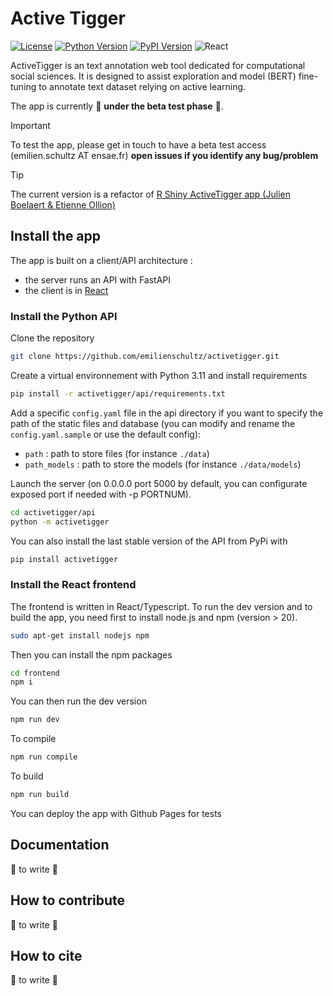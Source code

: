 # Active Tigger

[![License](https://img.shields.io/badge/license-MIT-blue.svg)](https://github.com/emilienschultz/pyactivetigger/blob/main/LICENSE)
[![Python Version](https://img.shields.io/badge/python-3.11-blue)](https://www.python.org/downloads/)
[![PyPI Version](https://img.shields.io/pypi/v/activetigger)](https://pypi.org/project/activetigger/)
![React](https://img.shields.io/badge/React-18.0.0-blue)

ActiveTigger is an text annotation web tool dedicated for computational social sciences. It is designed to assist exploration and model (BERT) fine-tuning to annotate text dataset relying on active learning.

The app is currently 🚧 **under the beta test phase** 🚧.

> [!IMPORTANT]  
> To test the app, please get in touch to have a beta test access (emilien.schultz AT ensae.fr)
> **open issues if you identify any bug/problem**

> [!TIP]
> The current version is a refactor of [R Shiny ActiveTigger app (Julien Boelaert & Etienne Ollion)](https://gitlab.univ-lille.fr/julien.boelaert/activetigger)

## Install the app

The app is built on a client/API architecture :

- the server runs an API with FastAPI
- the client is in [React](https://reactjs.org/)

### Install the Python API

Clone the repository

```bash
git clone https://github.com/emilienschultz/activetigger.git
```

Create a virtual environnement with Python 3.11 and install requirements

```bash
pip install -r activetigger/api/requirements.txt
```

Add a specific `config.yaml` file in the api directory if you want to specify the path of the static files and database (you can modify and rename the `config.yaml.sample` or use the default config):

- `path` : path to store files (for instance `./data`)
- `path_models` : path to store the models (for instance `./data/models`)

Launch the server (on 0.0.0.0 port 5000 by default, you can configurate exposed port if needed with -p PORTNUM).

```bash
cd activetigger/api
python -m activetigger
```

You can also install the last stable version of the API from PyPi with

```bash
pip install activetigger
```

### Install the React frontend

The frontend is written in React/Typescript. To run the dev version and to build the app, you need first to install node.js and npm (version > 20).

```bash
sudo apt-get install nodejs npm
```

Then you can install the npm packages

```bash
cd frontend
npm i
```

You can then run the dev version

```bash
npm run dev
```

To compile

```bash
npm run compile
```

To build

```bash
npm run build
```

You can deploy the app with Github Pages for tests

## Documentation

🚧 to write 🚧

## How to contribute

🚧 to write 🚧

## How to cite

🚧 to write 🚧

